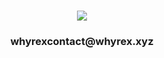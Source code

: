 <h1 align="center">
    <img src="https://readme-typing-svg.herokuapp.com/?font=Righteous&size=35&center=true&vCenter=true&width=500&height=70&duration=2500&lines=Hi+There!+👋;+I'm+Salim!;" />
</h1>
<h3 align="center">whyrexcontact@whyrex.xyz</h3>


<p align="left">
</p>
